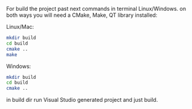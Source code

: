 
For build the project past next commands in terminal Linux/Windows.
on both ways you will need a CMake, Make, QT library installed:

Linux/Mac:

```bash
mkdir build
cd build
cmake ..
make

```

Windows:

```bash
mkdir build
cd build
cmake ..
```

in build dir run Visual Studio generated project and just build.
